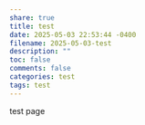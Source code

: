 ```yaml
---
share: true
title: test
date: 2025-05-03 22:53:44 -0400
filename: 2025-05-03-test
description: ""
toc: false
comments: false
categories: test
tags: test
---
```

test page
